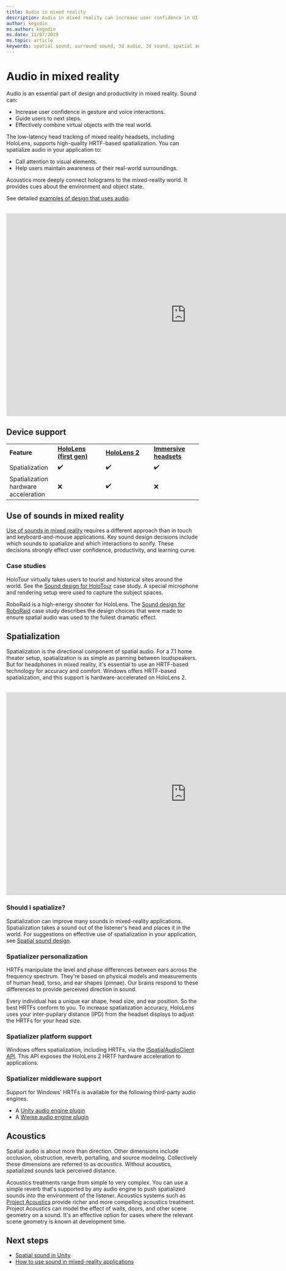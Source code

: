 ```yaml
---
title: Audio in mixed reality
description: Audio in mixed reality can increase user confidence in UI interactions and immerse users in the experience.
author: kegodin
ms.author: kegodin
ms.date: 11/07/2019
ms.topic: article
keywords: spatial sound, surround sound, 3d audio, 3d sound, spatial audio, mixed reality headset, windows mixed reality headset, virtual reality headset, HoloLens, MRTK, Mixed Reality Toolkit, case studies, acoustics
---
```



# Audio in mixed reality
Audio is an essential part of design and productivity in mixed reality. Sound can:
* Increase user confidence in gesture and voice interactions.
* Guide users to next steps.
* Effectively combine virtual objects with the real world.

The low-latency head tracking of mixed reality headsets, including HoloLens, supports high-quality HRTF-based spatialization. You can spatialize audio in your application to:
* Call attention to visual elements.
* Help users maintain awareness of their real-world surroundings.

Acoustics more deeply connect holograms to the mixed-reality world. It provides cues about the environment and object state.

See detailed [examples of design that uses audio](spatial-sound-design.md).

<br>

<iframe width="940" height="530" src="https://www.youtube.com/embed/PTPvx7mDon4" frameborder="0" allow="accelerometer; autoplay; encrypted-media; gyroscope; picture-in-picture" allowfullscreen></iframe>

## Device support

<table>
    <colgroup>
    <col width="25%" />
    <col width="25%" />
    <col width="25%" />
    <col width="25%" />
    </colgroup>
    <tr>
        <td><strong>Feature</strong></td>
        <td><a href="../hololens-hardware-details.md"><strong>HoloLens (first gen)</strong></a></td>
        <td><a href="https://docs.microsoft.com/hololens/hololens2-hardware"><strong>HoloLens 2</strong></td>
        <td><a href="../discover/immersive-headset-hardware-details.md"><strong>Immersive headsets</strong></a></td>
    </tr>
     <tr>
        <td>Spatialization</td>
        <td>✔️</td>
        <td>✔️</td>
        <td>✔️</td>
    </tr>
     <tr>
        <td>Spatialization hardware acceleration</td>
        <td>❌</td>
        <td>✔️</td>
        <td>❌</td>
    </tr>
</table>

## Use of sounds in mixed reality
[Use of sounds in mixed reality](spatial-sound-design.md) requires a different approach than in touch and keyboard-and-mouse applications. Key sound design decisions include which sounds to spatialize and which interactions to sonify. These decisions strongly effect user confidence, productivity, and learning curve.

### Case studies
HoloTour virtually takes users to tourist and historical sites around the world. See the [Sound design for HoloTour](case-study-spatial-sound-design-for-holotour.md) case study. A special microphone and rendering setup were used to capture the subject spaces.

RoboRaid is a high-energy shooter for HoloLens. The [Sound design for RoboRaid](case-study-using-spatial-sound-in-roboraid.md) case study describes the design choices that were made to ensure spatial audio was used to the fullest dramatic effect.

## Spatialization
Spatialization is the directional component of spatial audio. For a 7.1 home theater setup, spatialization is as simple as panning between loudspeakers. But for headphones in mixed reality, it's essential to use an HRTF-based technology for accuracy and comfort. Windows offers HRTF-based spatialization, and this support is hardware-accelerated on HoloLens 2.

<br>

<iframe width="940" height="530" src="https://www.youtube.com/embed/aB3TDjYklmo" frameborder="0" allow="accelerometer; autoplay; encrypted-media; gyroscope; picture-in-picture" allowfullscreen></iframe>

### Should I spatialize?
Spatialization can improve many sounds in mixed-reality applications. Spatialization takes a sound out of the listener's head and places it in the world. For suggestions on effective use of spatialization in your application, see [Spatial sound design](spatial-sound-design.md).

### Spatializer personalization
HRTFs manipulate the level and phase differences between ears across the frequency spectrum. They're based on physical models and measurements of human head, torso, and ear shapes (pinnae). Our brains respond to these differences to provide perceived direction in sound.

Every individual has a unique ear shape, head size, and ear position. So the best HRTFs conform to you. To increase spatialization accuracy, HoloLens uses your inter-pupilary distance (IPD) from the headset displays to adjust the HRTFs for your head size.

### Spatializer platform support
Windows offers spatialization, including HRTFs, via the [ISpatialAudioClient API](https://docs.microsoft.com/windows/win32/coreaudio/spatial-sound). This API exposes the HoloLens 2 HRTF hardware acceleration to applications.

### Spatializer middleware support
Support for Windows' HRTFs is available for the following third-party audio engines.
* A [Unity audio engine plugin](../develop/unity/spatial-sound-in-unity.md)
* A [Wwise audio engine plugin](https://www.audiokinetic.com/products/plug-ins/msspatial/)

## Acoustics
Spatial audio is about more than direction. Other dimensions include occlusion, obstruction, reverb, portalling, and source modeling. Collectively these dimensions are referred to as *acoustics*. Without acoustics, spatialized sounds lack perceived distance.

Acoustics treatments range from simple to very complex. You can use a simple reverb that's supported by any audio engine to push spatialized sounds into the environment of the listener. Acoustics systems such as [Project Acoustics](https://aka.ms/acoustics)  provide richer and more compelling acoustics treatment. Project Acoustics can model the effect of walls, doors, and other scene geometry on a sound. It's an effective option for cases where the relevant scene geometry is known at development time.

## Next steps
- [Spatial sound in Unity](../develop/unity/spatial-sound-in-unity.md)
- [How to use sound in mixed-reality applications](spatial-sound-design.md)
